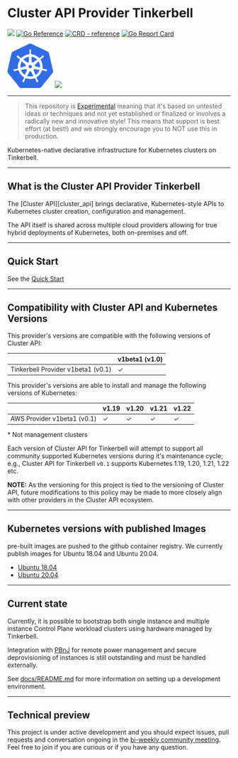 # Cluster API Provider Tinkerbell

![](https://img.shields.io/badge/Stability-Experimental-red.svg)
[![Go Reference](https://pkg.go.dev/badge/github.com/tinkerbell/cluster-api-provider-tinkerbell.svg)](https://pkg.go.dev/github.com/tinkerbell/cluster-api-provider-tinkerbell)
[![CRD - reference](https://img.shields.io/badge/CRD-reference-2ea44f)](https://doc.crds.dev/github.com/tinkerbell/cluster-api-provider-tinkerbell)
[![Go Report Card](https://goreportcard.com/badge/github.com/tinkerbell/cluster-api-provider-tinkerbell)](https://goreportcard.com/report/github.com/tinkerbell/cluster-api-provider-tinkerbell)

<a href="https://kubernetes.io"><img src="https://github.com/kubernetes/kubernetes/raw/master/logo/logo.png"  height="100"></a>
<a href="https://tinkerbell.org"><img src="https://raw.githubusercontent.com/tinkerbell/artwork/main/Tinkerbell-Logo-Landscape-Dark.png" height="100"></a>

---

> This repository is
[Experimental](https://github.com/packethost/standards/blob/main/experimental-statement.md)
meaning that it's based on untested ideas or techniques and not yet established
or finalized or involves a radically new and innovative style! This means that
support is best effort (at best!) and we strongly encourage you to NOT use this
in production.

Kubernetes-native declarative infrastructure for Kubernetes clusters on Tinkerbell.

---

## What is the Cluster API Provider Tinkerbell

The [Cluster API][cluster_api] brings declarative, Kubernetes-style APIs to Kubernetes
cluster creation, configuration and management.

The API itself is shared across multiple cloud providers allowing for true hybrid
deployments of Kubernetes, both on-premises and off.

---

## Quick Start

See the [Quick Start](docs/QUICK-START.md)

---

## Compatibility with Cluster API and Kubernetes Versions

This provider's versions are compatible with the following versions of Cluster API:


|                                    | v1beta1 (v1.0) |
| ---------------------------------- | -------------- |
| Tinkerbell Provider v1beta1 (v0.1) | ✓              |


This provider's versions are able to install and manage the following versions of Kubernetes:

|                              | v1.19 | v1.20 | v1.21 | v1.22 |
| ---------------------------- | ----- | ----- | ----- | ----- |
| AWS Provider v1beta1 (v0.1)  | ✓     | ✓     | ✓     | ✓     |

\* Not management clusters

Each version of Cluster API for Tinkerbell will attempt to support all community supported Kubernetes versions during it's maintenance cycle; e.g., Cluster API for Tinkerbell `v0.1` supports Kubernetes 1.19, 1.20, 1.21, 1.22 etc.

**NOTE:** As the versioning for this project is tied to the versioning of Cluster API, future modifications to this
policy may be made to more closely align with other providers in the Cluster API ecosystem.

---

## Kubernetes versions with published Images

pre-built images are pushed to the github container registry. We currently publish images for Ubuntu 18.04 and Ubuntu 20.04.

- [Ubuntu 18.04](https://github.com/tinkerbell/cluster-api-provider-tinkerbell/pkgs/container/cluster-api-provider-tinkerbell%2Fubuntu-1804)
- [Ubuntu 20.04](https://github.com/tinkerbell/cluster-api-provider-tinkerbell/pkgs/container/cluster-api-provider-tinkerbell%2Fubuntu-2004)

---
## Current state

Currently, it is possible to bootstrap both single instance and multiple instance Control Plane
workload clusters using hardware managed by Tinkerbell.

Integration with [PBnJ](https://github.com/tinkerbell/pbnj) for remote power management
and secure deprovisioning of instances is still outstanding and must be handled externally.

See [docs/README.md](docs/README.md) for more information on setting up a development
environment.

---
## Technical preview

This project is under active development and you should expect issues, pull
requests and conversation ongoing in the [bi-weekly community
meeting](https://github.com/tinkerbell/.github/blob/main/COMMUNICATION.md#contributors-mailing-list).
Feel free to join if you are curious or if you have any question.
